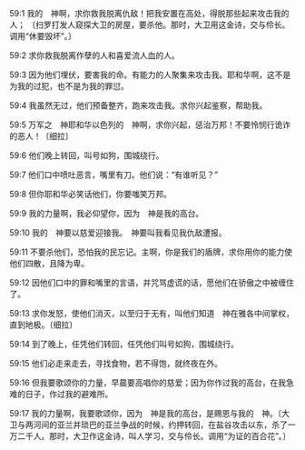 <a id="1"></a>59:1  我的　神啊，求你救我脱离仇敌！把我安置在高处，得脱那些起来攻击我的人； 〔扫罗打发人窥探大卫的房屋，要杀他。那时，大卫用这金诗，交与伶长。调用“休要毁坏”。〕  

<a id="2"></a>59:2  求你救我脱离作孽的人和喜爱流人血的人。  

<a id="3"></a>59:3  因为他们埋伏，要害我的命。有能力的人聚集来攻击我。耶和华啊，这不是为我的过犯，也不是为我的罪愆。  

<a id="4"></a>59:4  我虽然无过，他们预备整齐，跑来攻击我。求你兴起鉴察，帮助我。  

<a id="5"></a>59:5  万军之　神耶和华以色列的　神啊，求你兴起，惩治万邦！不要怜悯行诡诈的恶人！〔细拉〕  

<a id="6"></a>59:6  他们晚上转回，叫号如狗，围城绕行。  

<a id="7"></a>59:7  他们口中喷吐恶言，嘴里有刀。他们说：“有谁听见？”  

<a id="8"></a>59:8  但你耶和华必笑话他们，你要嗤笑万邦。  

<a id="9"></a>59:9  我的力量啊，我必仰望你，因为　神是我的高台。  

<a id="10"></a>59:10  我的　神要以慈爱迎接我。　神要叫我看见我仇敌遭报。  

<a id="11"></a>59:11  不要杀他们，恐怕我的民忘记。主啊，你是我们的盾牌，求你用你的能力使他们四散，且降为卑。  

<a id="12"></a>59:12  因他们口中的罪和嘴里的言语，并咒骂虚谎的话，愿他们在骄傲之中被缠住了。  

<a id="13"></a>59:13  求你发怒，使他们消灭，以至归于无有，叫他们知道　神在雅各中间掌权，直到地极。〔细拉〕  

<a id="14"></a>59:14  到了晚上，任凭他们转回，任凭他们叫号如狗，围城绕行。  

<a id="15"></a>59:15  他们必走来走去，寻找食物，若不得饱，就终夜在外。  

<a id="16"></a>59:16  但我要歌颂你的力量，早晨要高唱你的慈爱；因为你作过我的高台，在我急难的日子，作过我的避难所。  

<a id="17"></a>59:17  我的力量啊，我要歌颂你，因为　神是我的高台，是赐恩与我的　神。〔大卫与两河间的亚兰并琐巴的亚兰争战的时候，约押转回，在盐谷攻击以东，杀了一万二千人。那时，大卫作这金诗，叫人学习，交与伶长。调用“为证的百合花”。〕  
